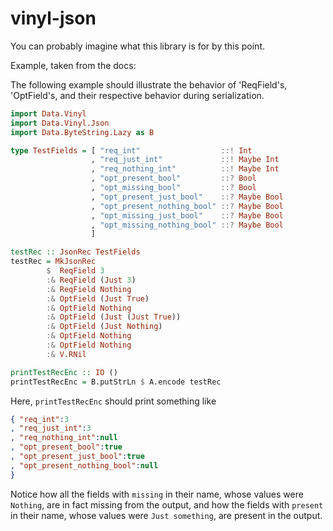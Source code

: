 # vinyl-json

You can probably imagine what this library is for by this point.

Example, taken from the docs:

The following example should illustrate the behavior of 'ReqField's,
'OptField's, and their respective behavior during serialization.

```haskell
import Data.Vinyl
import Data.Vinyl.Json
import Data.ByteString.Lazy as B

type TestFields = [ "req_int"                  ::! Int
                  , "req_just_int"             ::! Maybe Int
                  , "req_nothing_int"          ::! Maybe Int
                  , "opt_present_bool"         ::? Bool
                  , "opt_missing_bool"         ::? Bool
                  , "opt_present_just_bool"    ::? Maybe Bool
                  , "opt_present_nothing_bool" ::? Maybe Bool
                  , "opt_missing_just_bool"    ::? Maybe Bool
                  , "opt_missing_nothing_bool" ::? Maybe Bool
                  ]

testRec :: JsonRec TestFields
testRec = MkJsonRec
        $  ReqField 3
        :& ReqField (Just 3)
        :& ReqField Nothing
        :& OptField (Just True)
        :& OptField Nothing
        :& OptField (Just (Just True))
        :& OptField (Just Nothing)
        :& OptField Nothing
        :& OptField Nothing
        :& V.RNil

printTestRecEnc :: IO ()
printTestRecEnc = B.putStrLn $ A.encode testRec
```

Here, `printTestRecEnc` should print something like

```json
{ "req_int":3
, "req_just_int":3
, "req_nothing_int":null
, "opt_present_bool":true
, "opt_present_just_bool":true
, "opt_present_nothing_bool":null
}
```

Notice how all the fields with `missing` in their name, whose values
were `Nothing`, are in fact missing from the output, and how the
fields with `present` in their name, whose values were `Just
something`, are present in the output.
